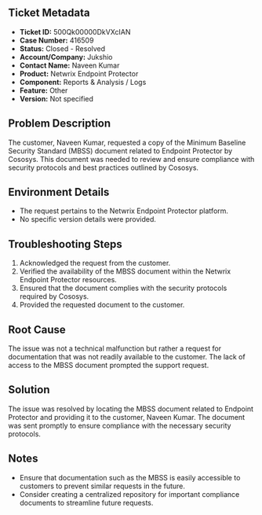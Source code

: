 ## Ticket Metadata
- **Ticket ID:** 500Qk00000DkVXcIAN
- **Case Number:** 416509
- **Status:** Closed - Resolved
- **Account/Company:** Jukshio
- **Contact Name:** Naveen Kumar
- **Product:** Netwrix Endpoint Protector
- **Component:** Reports & Analysis / Logs
- **Feature:** Other
- **Version:** Not specified

## Problem Description
The customer, Naveen Kumar, requested a copy of the Minimum Baseline Security Standard (MBSS) document related to Endpoint Protector by Cososys. This document was needed to review and ensure compliance with security protocols and best practices outlined by Cososys.

## Environment Details
- The request pertains to the Netwrix Endpoint Protector platform.
- No specific version details were provided.

## Troubleshooting Steps
1. Acknowledged the request from the customer.
2. Verified the availability of the MBSS document within the Netwrix Endpoint Protector resources.
3. Ensured that the document complies with the security protocols required by Cososys.
4. Provided the requested document to the customer.

## Root Cause
The issue was not a technical malfunction but rather a request for documentation that was not readily available to the customer. The lack of access to the MBSS document prompted the support request.

## Solution
The issue was resolved by locating the MBSS document related to Endpoint Protector and providing it to the customer, Naveen Kumar. The document was sent promptly to ensure compliance with the necessary security protocols.

## Notes
- Ensure that documentation such as the MBSS is easily accessible to customers to prevent similar requests in the future.
- Consider creating a centralized repository for important compliance documents to streamline future requests.